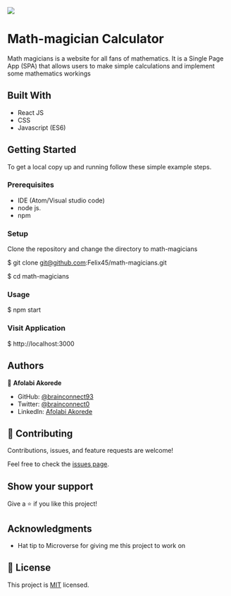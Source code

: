 ![](https://img.shields.io/badge/Microverse-blueviolet)

# Math-magician Calculator

Math magicians is a website for all fans of mathematics. It is a Single Page App (SPA) that allows users to make simple calculations and implement some mathematics workings

## Built With

- React JS
- CSS
- Javascript (ES6)

## Getting Started

To get a local copy up and running follow these simple example steps.

### Prerequisites
- IDE (Atom/Visual studio code)
- node js.
- npm

### Setup
Clone the repository and change the directory to math-magicians

  $ git clone git@github.com:Felix45/math-magicians.git

  $ cd math-magicians

### Usage
  $ npm start

### Visit Application
  $ http://localhost:3000

## Authors

👤 **Afolabi Akorede**

- GitHub: [@brainconnect93](https://github.com/brainconnect93)
- Twitter: [@brainconnect0](https://twitter.com/brainconnect0)
- LinkedIn: [Afolabi Akorede](https://linkedin.com/in/brainconnect93)


## 🤝 Contributing

Contributions, issues, and feature requests are welcome!

Feel free to check the [issues page](../../issues/).

## Show your support

Give a ⭐️ if you like this project!

## Acknowledgments

- Hat tip to Microverse for giving me this project to work on

## 📝 License

This project is [MIT](./MIT.md) licensed.
